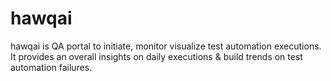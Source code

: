 # hawqai

hawqai is QA portal to initiate, monitor visualize test automation executions. It provides an overall insights on daily executions & build trends on test automation failures.
